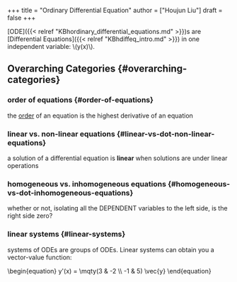 +++
title = "Ordinary Differential Equation"
author = ["Houjun Liu"]
draft = false
+++

[ODE]({{< relref "KBhordinary_differential_equations.md" >}})s are [Differential Equations]({{< relref "KBhdiffeq_intro.md" >}}) in one independent variable: \\(y(x)\\).


## Overarching Categories {#overarching-categories}


### order of equations {#order-of-equations}

the [order](#order-of-equations) of an equation is the highest derivative of an equation


### linear vs. non-linear equations {#linear-vs-dot-non-linear-equations}

a solution of a differential equation is **linear** when solutions are under linear operations


### homogeneous vs. inhomogeneous equations {#homogeneous-vs-dot-inhomogeneous-equations}

whether or not, isolating all the DEPENDENT variables to the left side, is the right side zero?


### linear systems {#linear-systems}

systems of ODEs are groups of ODEs. Linear systems can obtain you a vector-value function:

\begin{equation}
y'(x) = \mqty(3 & -2 \\\ -1 & 5) \vec{y}
\end{equation}
